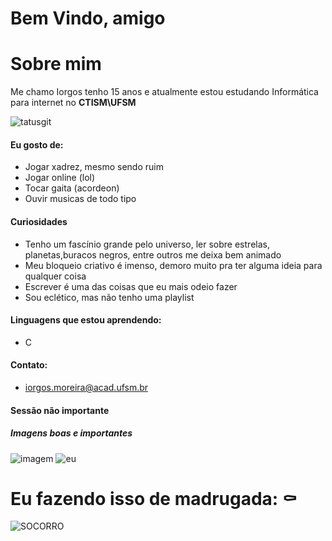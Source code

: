 # Bem Vindo, amigo


# Sobre mim
Me chamo Iorgos tenho 15 anos e atualmente estou estudando Informática para internet no **CTISM\UFSM**

![tatusgit](https://github-readme-stats.vercel.app/api?username=iorgosogroi&show_icons=true&theme=radical)

#### Eu gosto de:
- Jogar xadrez, mesmo sendo ruim
- Jogar online (lol)
- Tocar gaita (acordeon)
- Ouvir musicas de todo tipo

#### Curiosidades
- Tenho um fascínio grande pelo universo, ler sobre estrelas, planetas,buracos negros, entre outros me deixa bem animado
- Meu bloqueio criativo é imenso, demoro muito pra ter alguma ideia para qualquer coisa
- Escrever é uma das coisas que eu mais odeio fazer
- Sou eclético, mas não tenho uma playlist



#### Linguagens que estou aprendendo:
- C

#### Contato:
- iorgos.moreira@acad.ufsm.br

#### Sessão não importante

##### Imagens boas e importantes
![imagem](https://i.kym-cdn.com/entries/icons/mobile/000/030/873/Screenshot_20.jpg)
![eu](https://static.wikia.nocookie.net/026a7fb1-e9a7-49da-9c9e-548c520e3dc8)


# Eu fazendo isso de madrugada: :coffin:
![SOCORRO](https://static.wikia.nocookie.net/sic-universe/images/8/85/Cc1.gif/revision/latest?cb=20191111000607&path-prefix=pt)
 